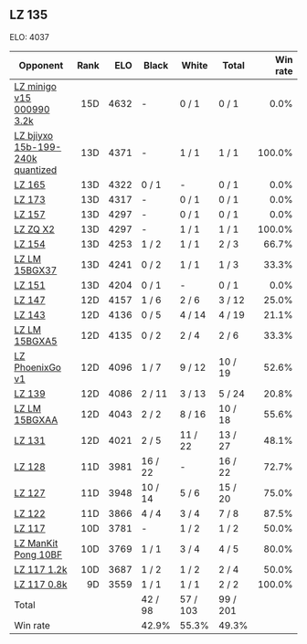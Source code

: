 ## LZ 135 ##

ELO: 4037

Opponent | Rank | ELO | Black | White | Total | Win rate
---------|-----:|----:|-------|-------|-------|-------:
[LZ minigo v15 000990 3.2k](LZ%20minigo%20v15%20000990%203.2k.md) | 15D | 4632 | - | 0 / 1 | 0 / 1 | 0.0%
[LZ bjiyxo 15b-199-240k quantized](LZ%20bjiyxo%2015b-199-240k%20quantized.md) | 13D | 4371 | - | 1 / 1 | 1 / 1 | 100.0%
[LZ 165](LZ%20165.md) | 13D | 4322 | 0 / 1 | - | 0 / 1 | 0.0%
[LZ 173](LZ%20173.md) | 13D | 4317 | - | 0 / 1 | 0 / 1 | 0.0%
[LZ 157](LZ%20157.md) | 13D | 4297 | - | 0 / 1 | 0 / 1 | 0.0%
[LZ ZQ X2](LZ%20ZQ%20X2.md) | 13D | 4297 | - | 1 / 1 | 1 / 1 | 100.0%
[LZ 154](LZ%20154.md) | 13D | 4253 | 1 / 2 | 1 / 1 | 2 / 3 | 66.7%
[LZ LM 15BGX37](LZ%20LM%2015BGX37.md) | 13D | 4241 | 0 / 2 | 1 / 1 | 1 / 3 | 33.3%
[LZ 151](LZ%20151.md) | 13D | 4204 | 0 / 1 | - | 0 / 1 | 0.0%
[LZ 147](LZ%20147.md) | 12D | 4157 | 1 / 6 | 2 / 6 | 3 / 12 | 25.0%
[LZ 143](LZ%20143.md) | 12D | 4136 | 0 / 5 | 4 / 14 | 4 / 19 | 21.1%
[LZ LM 15BGXA5](LZ%20LM%2015BGXA5.md) | 12D | 4135 | 0 / 2 | 2 / 4 | 2 / 6 | 33.3%
[LZ PhoenixGo v1](LZ%20PhoenixGo%20v1.md) | 12D | 4096 | 1 / 7 | 9 / 12 | 10 / 19 | 52.6%
[LZ 139](LZ%20139.md) | 12D | 4086 | 2 / 11 | 3 / 13 | 5 / 24 | 20.8%
[LZ LM 15BGXAA](LZ%20LM%2015BGXAA.md) | 12D | 4043 | 2 / 2 | 8 / 16 | 10 / 18 | 55.6%
[LZ 131](LZ%20131.md) | 12D | 4021 | 2 / 5 | 11 / 22 | 13 / 27 | 48.1%
[LZ 128](LZ%20128.md) | 11D | 3981 | 16 / 22 | - | 16 / 22 | 72.7%
[LZ 127](LZ%20127.md) | 11D | 3948 | 10 / 14 | 5 / 6 | 15 / 20 | 75.0%
[LZ 122](LZ%20122.md) | 11D | 3866 | 4 / 4 | 3 / 4 | 7 / 8 | 87.5%
[LZ 117](LZ%20117.md) | 10D | 3781 | - | 1 / 2 | 1 / 2 | 50.0%
[LZ ManKit Pong 10BF](LZ%20ManKit%20Pong%2010BF.md) | 10D | 3769 | 1 / 1 | 3 / 4 | 4 / 5 | 80.0%
[LZ 117 1.2k](LZ%20117%201.2k.md) | 10D | 3687 | 1 / 2 | 1 / 2 | 2 / 4 | 50.0%
[LZ 117 0.8k](LZ%20117%200.8k.md) | 9D | 3559 | 1 / 1 | 1 / 1 | 2 / 2 | 100.0%
Total | | | 42 / 98 | 57 / 103 | 99 / 201 | 
Win rate| | | 42.9% | 55.3% | 49.3% | 
